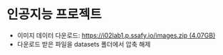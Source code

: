 # 인공지능 프로젝트

 - 이미지 데이터 다운로드: [https://i02lab1.p.ssafy.io/images.zip (4.07GB)](https://i02lab1.p.ssafy.io/images.zip)
 - 다운로드 받은 파일을 datasets 폴더에서 압축 해제